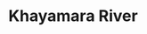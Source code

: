 ---
title: "Khayamara River"
title_bn: "খৈয়ামারা নদী"
description: "It started from South-Eastern side of Jalaldi beel of Sunamganj Sadar Upazilla and fall into Chatal Beel."
---